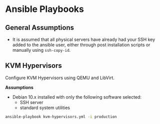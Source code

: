 # Ansible Playbooks

## General Assumptions

- It is assumed that all physical servers have already had your SSH key added to the ansible user, either through post installation scripts or manually using `ssh-copy-id`.

## KVM Hypervisors
Configure KVM Hypervisors using QEMU and LibVirt.

**Assumptions**
- Debian 10.x installed with only the following software selected:
  - SSH server
  - standard system utilities

```bash
ansible-playbook kvm-hypervisors.yml -i production
```
